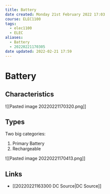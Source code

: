 ```yaml
---
title: Battery
date created: Monday 21st February 2022 17:03
course: ELEC1100
tags:
  - elec1100
  - ELEC
aliases:
  - Battery
  - 20220221170305
date updated: 2022-02-21 17:59
---
```


# Battery

## Characteristics

![[Pasted image 20220221170320.png]]

## Types

Two big categories:

1. Primary Battery
2. Rechargeable

![[Pasted image 20220221170413.png]]

## Links

- [[20220221163300 DC Source|DC Source]]
